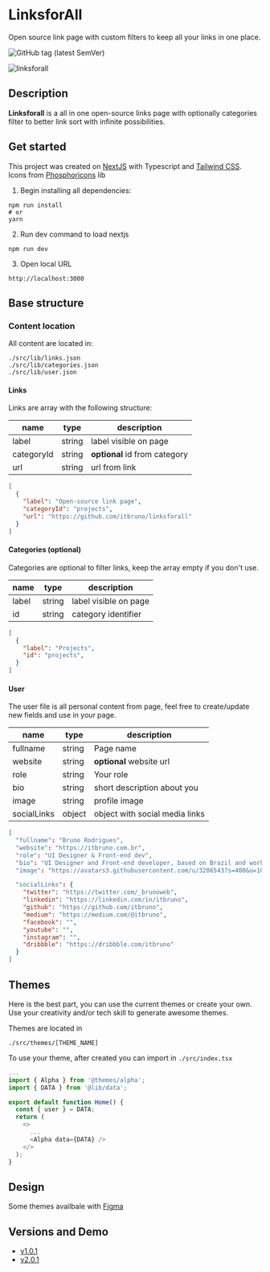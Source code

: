 # LinksforAll

Open source link page with custom filters to keep all your links in one place.

![GitHub tag (latest SemVer)](https://img.shields.io/github/package-json/v/itbruno/linksforall)

![linksforall](https://user-images.githubusercontent.com/3206543/211219655-832f3f3e-820d-4abd-a8b0-dd9a741fe4ca.jpg)

## Description

**Linksforall** is a all in one open-source links page with optionally categories filter to better link sort with infinite possibilities.

## Get started

This project was created on [NextJS](https://nextjs.org/) with Typescript and [Tailwind CSS](https://tailwindcss.com/).
Icons from [Phosphoricons](https://phosphoricons.com/) lib

1. Begin installing all dependencies:

```shell
npm run install
# or
yarn
```

2. Run dev command to load nextjs

```shell
npm run dev
```

3. Open local URL

```
http://localhost:3000
```
## Base structure

### Content location

All content are located in:

```shell
./src/lib/links.json
./src/lib/categories.json
./src/lib/user.json
```

#### Links

Links are array with the following structure:

| name       | type   | description                   |
| ---------- | ------ | ----------------------------- |
| label      | string | label visible on page         |
| categoryId | string | **optional** id from category |
| url        | string | url from link                 |

```json
[
  {
    "label": "Open-source link page",
    "categoryId": "projects",
    "url": "https://github.com/itbruno/linksforall"
  }
]
```

#### Categories (optional)

Categories are optional to filter links, keep the array empty if you don't use.

| name  | type   | description           |
| ----- | ------ | --------------------- |
| label | string | label visible on page |
| id    | string | category identifier   |

```json
[
  {
    "label": "Projects",
    "id": "projects",
  }
]
```

#### User

The user file is all personal content from page, feel free to create/update new fields and use in your page.

| name        | type   | description                    |
| ----------- | ------ | ------------------------------ |
| fullname    | string | Page name                      |
| website     | string | **optional** website url       |
| role        | string | Your role                      |
| bio         | string | short description about you    |
| image       | string | profile image                  |
| socialLinks | object | object with social media links |

```json
[
  "fullname": "Bruno Rodrigues",
  "website": "https://itbruno.com.br",
  "role": "UI Designer & Front-end dev",
  "bio": "UI Designer and Front-end developer, based on Brazil and working at Nuvemshop",
  "image": "https://avatars3.githubusercontent.com/u/3206543?s=400&u=10401f6bec19f1675f77a45ee9b40bfb1a293367&v=4",

  "socialLinks": {
    "twitter": "https://twitter.com/_brunoweb",
    "linkedin": "https://linkedin.com/in/itbruno",
    "github": "https://github.com/itbruno",
    "medium": "https://medium.com/@itbruno",
    "facebook": "",
    "youtube": "",
    "instagram": "",
    "dribbble": "https://dribbble.com/itbruno"
  }
]
```

## Themes

Here is the best part, you can use the current themes or create your own.
Use your creativity and/or tech skill to generate awesome themes.

Themes are located in

```shell
./src/themes/[THEME_NAME]
```

To use your theme, after created you can import in `./src/index.tsx`

```ts
...
import { Alpha } from '@themes/alpha';
import { DATA } from '@lib/data';

export default function Home() {
  const { user } = DATA;
  return (
    <>
      ...
      <Alpha data={DATA} />
    </>
  );
}
```

## Design

Some themes availbale with [Figma](https://tinu.be/uilinks)

## Versions and Demo

- [v1.0.1](https://linksforall.surge.sh)
- [v2.0.1](https://linksforall.vercel.app)
